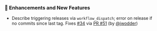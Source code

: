 ### 🚀 Enhancements and New Features

- Describe triggering releases via `workflow_dispatch`; error on release if no commits since last tag.  Fixes [#34](https://github.com/datalad/release-action/issues/34) via [PR #51](https://github.com/datalad/release-action/pull/51) (by [@jwodder](https://github.com/jwodder))
